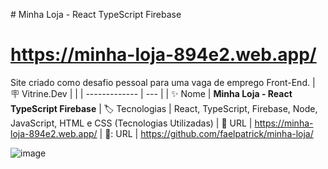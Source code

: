 
﻿# Minha Loja - React TypeScript Firebase

# https://minha-loja-894e2.web.app/

Site criado como desafio pessoal para uma vaga de emprego Front-End.
| :placard: Vitrine.Dev |     |
| -------------  | --- |
| :sparkles: Nome        | **Minha Loja - React TypeScript Firebase**
| :label: Tecnologias | React, TypeScript, Firebase, Node, JavaScript, HTML e CSS (Tecnologias Utilizadas)
| :rocket: URL         | https://minha-loja-894e2.web.app/
| 📁: URL         | https://github.com/faelpatrick/minha-loja/

<!-- Inserir imagem com a #vitrinedev ao final do link -->
![image](https://github.com/faelpatrick/sga_grid/blob/main/thumb-mobile.jpg#vitrinedev)
<!-- ![image](https://github.com/faelpatrick/sga_grid/blob/main/thumb-desktop.jpg#vitrinedev) -->
